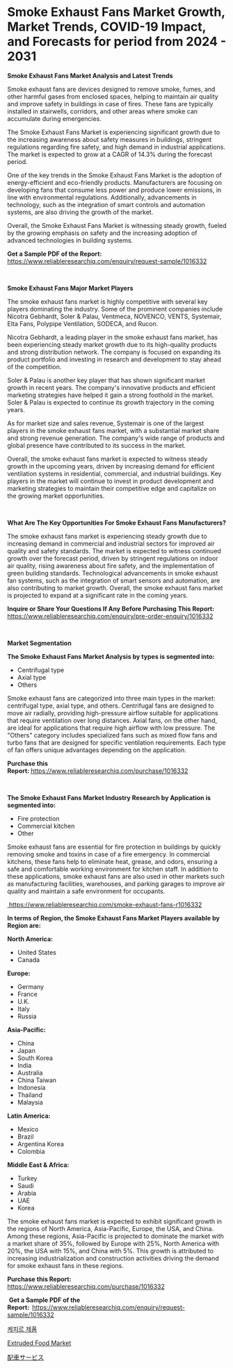 <p><h1>Smoke Exhaust Fans Market Growth, Market Trends, COVID-19 Impact, and Forecasts for period from 2024 - 2031</h1></p><p><strong>Smoke Exhaust Fans Market Analysis and Latest Trends</strong></p>
<p><p>Smoke exhaust fans are devices designed to remove smoke, fumes, and other harmful gases from enclosed spaces, helping to maintain air quality and improve safety in buildings in case of fires. These fans are typically installed in stairwells, corridors, and other areas where smoke can accumulate during emergencies.</p><p>The Smoke Exhaust Fans Market is experiencing significant growth due to the increasing awareness about safety measures in buildings, stringent regulations regarding fire safety, and high demand in industrial applications. The market is expected to grow at a CAGR of 14.3% during the forecast period.</p><p>One of the key trends in the Smoke Exhaust Fans Market is the adoption of energy-efficient and eco-friendly products. Manufacturers are focusing on developing fans that consume less power and produce lower emissions, in line with environmental regulations. Additionally, advancements in technology, such as the integration of smart controls and automation systems, are also driving the growth of the market.</p><p>Overall, the Smoke Exhaust Fans Market is witnessing steady growth, fueled by the growing emphasis on safety and the increasing adoption of advanced technologies in building systems.</p></p>
<p><strong>Get a Sample PDF of the Report:&nbsp;</strong> <a href="https://www.reliableresearchiq.com/enquiry/request-sample/1016332">https://www.reliableresearchiq.com/enquiry/request-sample/1016332</a></p>
<p>&nbsp;</p>
<p><strong>Smoke Exhaust Fans Major Market Players</strong></p>
<p><p>The smoke exhaust fans market is highly competitive with several key players dominating the industry. Some of the prominent companies include Nicotra Gebhardt, Soler & Palau, Ventmeca, NOVENCO, VENTS, Systemair, Elta Fans, Polypipe Ventilation, SODECA, and Rucon.</p><p>Nicotra Gebhardt, a leading player in the smoke exhaust fans market, has been experiencing steady market growth due to its high-quality products and strong distribution network. The company is focused on expanding its product portfolio and investing in research and development to stay ahead of the competition.</p><p>Soler & Palau is another key player that has shown significant market growth in recent years. The company's innovative products and efficient marketing strategies have helped it gain a strong foothold in the market. Soler & Palau is expected to continue its growth trajectory in the coming years.</p><p>As for market size and sales revenue, Systemair is one of the largest players in the smoke exhaust fans market, with a substantial market share and strong revenue generation. The company's wide range of products and global presence have contributed to its success in the market.</p><p>Overall, the smoke exhaust fans market is expected to witness steady growth in the upcoming years, driven by increasing demand for efficient ventilation systems in residential, commercial, and industrial buildings. Key players in the market will continue to invest in product development and marketing strategies to maintain their competitive edge and capitalize on the growing market opportunities.</p></p>
<p>&nbsp;</p>
<p><strong>What Are The Key Opportunities For Smoke Exhaust Fans Manufacturers?</strong></p>
<p><p>The smoke exhaust fans market is experiencing steady growth due to increasing demand in commercial and industrial sectors for improved air quality and safety standards. The market is expected to witness continued growth over the forecast period, driven by stringent regulations on indoor air quality, rising awareness about fire safety, and the implementation of green building standards. Technological advancements in smoke exhaust fan systems, such as the integration of smart sensors and automation, are also contributing to market growth. Overall, the smoke exhaust fans market is projected to expand at a significant rate in the coming years.</p></p>
<p><strong>Inquire or Share Your Questions If Any Before Purchasing This Report:</strong> <a href="https://www.reliableresearchiq.com/enquiry/pre-order-enquiry/1016332">https://www.reliableresearchiq.com/enquiry/pre-order-enquiry/1016332</a></p>
<p>&nbsp;</p>
<p><strong>Market Segmentation</strong></p>
<p><strong>The Smoke Exhaust Fans Market Analysis by types is segmented into:</strong></p>
<p><ul><li>Centrifugal type</li><li>Axial type</li><li>Others</li></ul></p>
<p><p>Smoke exhaust fans are categorized into three main types in the market: centrifugal type, axial type, and others. Centrifugal fans are designed to move air radially, providing high-pressure airflow suitable for applications that require ventilation over long distances. Axial fans, on the other hand, are ideal for applications that require high airflow with low pressure. The "Others" category includes specialized fans such as mixed flow fans and turbo fans that are designed for specific ventilation requirements. Each type of fan offers unique advantages depending on the application.</p></p>
<p><strong>Purchase this Report:&nbsp;</strong><a href="https://www.reliableresearchiq.com/purchase/1016332">https://www.reliableresearchiq.com/purchase/1016332</a></p>
<p>&nbsp;</p>
<p><strong>The Smoke Exhaust Fans Market Industry Research by Application is segmented into:</strong></p>
<p><ul><li>Fire protection</li><li>Commercial kitchen</li><li>Other</li></ul></p>
<p><p>Smoke exhaust fans are essential for fire protection in buildings by quickly removing smoke and toxins in case of a fire emergency. In commercial kitchens, these fans help to eliminate heat, grease, and odors, ensuring a safe and comfortable working environment for kitchen staff. In addition to these applications, smoke exhaust fans are also used in other markets such as manufacturing facilities, warehouses, and parking garages to improve air quality and maintain a safe environment for occupants.</p></p>
<p><a href="https://www.reliableresearchiq.com/smoke-exhaust-fans-r1016332">&nbsp;https://www.reliableresearchiq.com/smoke-exhaust-fans-r1016332</a></p>
<p><strong>In terms of Region, the Smoke Exhaust Fans Market Players available by Region are:</strong></p>
<p>
    <p> <strong> North America: </strong>
        <ul>
            <li>United States</li>
            <li>Canada</li>
        </ul>
        </p> 
    <p> <strong> Europe: </strong>
        <ul>
            <li>Germany</li>
            <li>France</li>
            <li>U.K.</li>
            <li>Italy</li>
            <li>Russia</li>
        </ul>
        </p> 
    <p> <strong> Asia-Pacific: </strong>
        <ul>
            <li>China</li>
            <li>Japan</li>
            <li>South Korea</li>
            <li>India</li>
            <li>Australia</li>
            <li>China Taiwan</li>
            <li>Indonesia</li>
            <li>Thailand</li>
            <li>Malaysia</li>
        </ul>
        </p> 
    <p> <strong> Latin America: </strong>
        <ul>
            <li>Mexico</li>
            <li>Brazil</li>
            <li>Argentina Korea</li>
            <li>Colombia</li>
        </ul>
        </p> 
    <p> <strong> Middle East & Africa: </strong>
        <ul>
            <li>Turkey</li>
            <li>Saudi</li>
            <li>Arabia</li>
            <li>UAE</li>
            <li>Korea</li>
        </ul>
    </p>
    </p>
<p><p>The smoke exhaust fans market is expected to exhibit significant growth in the regions of North America, Asia-Pacific, Europe, the USA, and China. Among these regions, Asia-Pacific is projected to dominate the market with a market share of 35%, followed by Europe with 25%, North America with 20%, the USA with 15%, and China with 5%. This growth is attributed to increasing industrialization and construction activities driving the demand for smoke exhaust fans in these regions.</p></p>
<p><strong>Purchase this Report: </strong><a href="https://www.reliableresearchiq.com/purchase/1016332">https://www.reliableresearchiq.com/purchase/1016332</a></p>
<p>&nbsp;<strong>Get a Sample PDF of the Report:&nbsp;&nbsp;</strong><a href="https://www.reliableresearchiq.com/enquiry/request-sample/1016332">https://www.reliableresearchiq.com/enquiry/request-sample/1016332</a></p>
<p><strong></strong></p>
<p><p><a href="https://github.com/vdhdwjyp90142/Market-Research-Report-List-3/blob/main/369666947408.md">케피르 제품</a></p><p><a href="https://github.com/cecuraprangm/Market-Research-Report-List-3/blob/main/extruded-food-market.md">Extruded Food Market</a></p><p><a href="https://github.com/sghwr779811674/Market-Research-Report-List-3/blob/main/204667136870.md">配車サービス</a></p></p>
